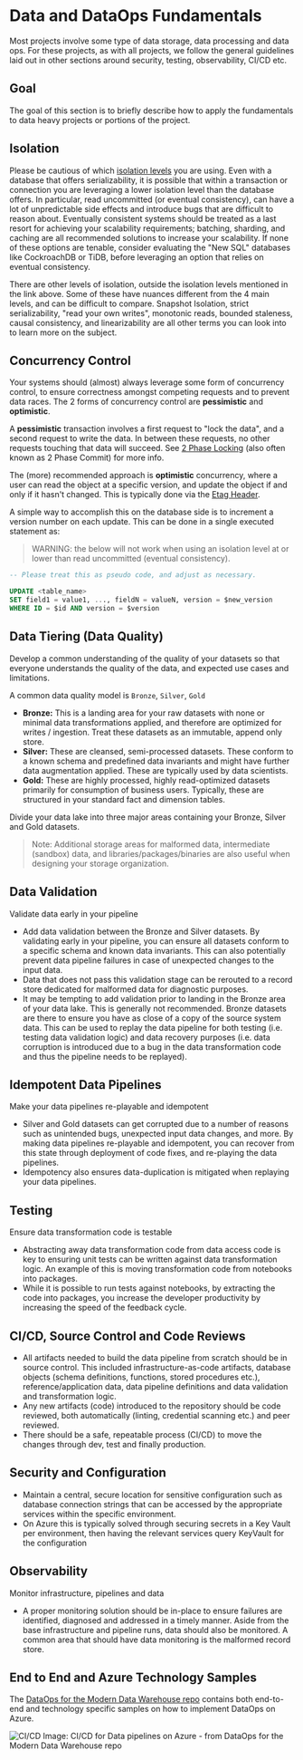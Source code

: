 # Data and DataOps Fundamentals

Most projects involve some type of data storage, data processing and data ops. For these projects, as with all projects, we follow the general guidelines laid out in other sections around security, testing, observability, CI/CD etc.

## Goal

The goal of this section is to briefly describe how to apply the fundamentals to data heavy projects or portions of the project.

## Isolation

Please be cautious of which [isolation levels](https://en.wikipedia.org/wiki/Isolation_(database_systems)) you are using. Even with a database that offers serializability, it is possible that within a transaction or connection you are leveraging a lower isolation level than the database offers. In particular, read uncommitted (or eventual consistency), can have a lot of unpredictable side effects and introduce bugs that are difficult to reason about. Eventually consistent systems should be treated as a last resort for achieving your scalability requirements; batching, sharding, and caching are all recommended solutions to increase your scalability. If none of these options are tenable, consider evaluating the "New SQL" databases like CockroachDB or TiDB, before leveraging an option that relies on eventual consistency.

There are other levels of isolation, outside the isolation levels mentioned in the link above. Some of these have nuances different from the 4 main levels, and can be difficult to compare. Snapshot Isolation, strict serializability, "read your own writes", monotonic reads, bounded staleness, causal consistency, and linearizability are all other terms you can look into to learn more on the subject.

## Concurrency Control

Your systems should (almost) always leverage some form of concurrency control, to ensure correctness amongst competing requests and to prevent data races. The 2 forms of concurrency control are **pessimistic** and **optimistic**.

A **pessimistic** transaction involves a first request to "lock the data", and a second request to write the data. In between these requests, no other requests touching that data will succeed. See [2 Phase Locking](https://en.wikipedia.org/wiki/Two-phase_locking) (also often known as 2 Phase Commit) for more info.

The (more) recommended approach is **optimistic** concurrency, where a user can read the object at a specific version, and update the object if and only if it hasn't changed. This is typically done via the [Etag Header](https://en.wikipedia.org/wiki/HTTP_ETag).

A simple way to accomplish this on the database side is to increment a version number on each update. This can be done in a single executed statement as:

> WARNING: the below will not work when using an isolation level at or lower than read uncommitted (eventual consistency).

```SQL
-- Please treat this as pseudo code, and adjust as necessary.

UPDATE <table_name>
SET field1 = value1, ..., fieldN = valueN, version = $new_version
WHERE ID = $id AND version = $version
```

## Data Tiering (Data Quality)

Develop a common understanding of the quality of your datasets so that everyone understands the quality of the data, and expected use cases and limitations.

A common data quality model is `Bronze`, `Silver`, `Gold`

- **Bronze:** This is a landing area for your raw datasets with none or minimal data transformations applied, and therefore are optimized for writes / ingestion. Treat these datasets as an immutable, append only store.
- **Silver:** These are cleansed, semi-processed datasets. These conform to a known schema and predefined data invariants and might have further data augmentation applied. These are typically used by data scientists.
- **Gold:** These are highly processed, highly read-optimized datasets primarily for consumption of business users. Typically, these are structured in your standard fact and dimension tables.

Divide your data lake into three major areas containing your Bronze, Silver and Gold datasets.

> Note: Additional storage areas for malformed data, intermediate (sandbox) data, and libraries/packages/binaries are also useful when designing your storage organization.

## Data Validation

Validate data early in your pipeline

- Add data validation between the Bronze and Silver datasets. By validating early in your pipeline, you can ensure all datasets conform to a specific schema and known data invariants. This can also potentially prevent data pipeline failures in case of unexpected changes to the input data.
- Data that does not pass this validation stage can be rerouted to a record store dedicated for malformed data for diagnostic purposes.
- It may be tempting to add validation prior to landing in the Bronze area of your data lake. This is generally not recommended. Bronze datasets are there to ensure you have as close of a copy of the source system data. This can be used to replay the data pipeline for both testing (i.e. testing data validation logic) and data recovery purposes (i.e. data corruption is introduced due to a bug in the data transformation code and thus the pipeline needs to be replayed).

## Idempotent Data Pipelines

Make your data pipelines re-playable and idempotent

- Silver and Gold datasets can get corrupted due to a number of reasons such as unintended bugs, unexpected input data changes, and more. By making data pipelines re-playable and idempotent, you can recover from this state through deployment of code fixes, and re-playing the data pipelines.
- Idempotency also ensures data-duplication is mitigated when replaying your data pipelines.

## Testing

Ensure data transformation code is testable

- Abstracting away data transformation code from data access code is key to ensuring unit tests can be written against data transformation logic. An example of this is moving transformation code from notebooks into packages.
- While it is possible to run tests against notebooks, by extracting the code into packages, you increase the developer productivity by increasing the speed of the feedback cycle.

## CI/CD, Source Control and Code Reviews

- All artifacts needed to build the data pipeline from scratch should be in source control. This included infrastructure-as-code artifacts, database objects (schema definitions, functions, stored procedures etc.), reference/application data, data pipeline definitions and data validation and transformation logic.
- Any new artifacts (code) introduced to the repository should be code reviewed, both automatically (linting, credential scanning etc.) and peer reviewed.
- There should be a safe, repeatable process (CI/CD) to move the changes through dev, test and finally production.

## Security and Configuration

- Maintain a central, secure location for sensitive configuration such as database connection strings that can be accessed by the appropriate services within the specific environment.
- On Azure this is typically solved through securing secrets in a Key Vault per environment, then having the relevant services query KeyVault for the configuration

## Observability

Monitor infrastructure, pipelines and data

- A proper monitoring solution should be in-place to ensure failures are identified, diagnosed and addressed in a timely manner. Aside from the base infrastructure and pipeline runs, data should also be monitored. A common area that should have data monitoring is the malformed record store.

## End to End and Azure Technology Samples

The [DataOps for the Modern Data Warehouse repo](https://github.com/Azure-Samples/modern-data-warehouse-dataops) contains both end-to-end and technology specific samples on how to implement DataOps on Azure.

![CI/CD](/.attachments/CI_CD_process.png?raw=true "CI/CD")
Image: CI/CD for Data pipelines on Azure - from DataOps for the Modern Data Warehouse repo
